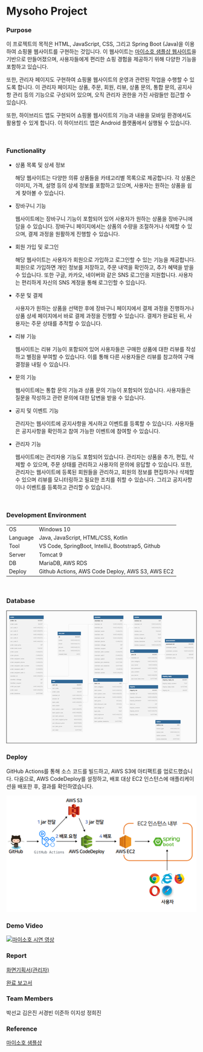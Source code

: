 # Mysoho Project

### Purpose

이 프로젝트의 목적은 HTML, JavaScript, CSS, 그리고 Spring Boot (Java)을 이용하여 쇼핑몰 웹사이트를 구현하는 것입니다. 이 웹사이트는 [마이소호 샘플샵 웹사이트](https://sohonara.mysoho.com/)을 기반으로 만들어졌으며, 사용자들에게 편리한 쇼핑 경험을 제공하기 위해 다양한 기능을 포함하고 있습니다.

또한, 관리자 페이지도 구현하여 쇼핑몰 웹사이트의 운영과 관련된 작업을 수행할 수 있도록 합니다. 이 관리자 페이지는 상품, 주문, 회원, 리뷰, 상품 문의, 통합 문의, 공지사항 관리 등의 기능으로 구성되어 있으며, 오직 관리자 권한을 가진 사람들만 접근할 수 있습니다.

또한, 하이브리드 앱도 구현되어 쇼핑몰 웹사이트의 기능과 내용을 모바일 환경에서도 활용할 수 있게 합니다. 이 하이브리드 앱은 Android 플랫폼에서 실행될 수 있습니다.

<br>

### Functionality

- 상품 목록 및 상세 정보

  해당 웹사이트는 다양한 의류 상품들을 카테고리별 목록으로 제공합니다. 각 상품은 이미지, 가격, 설명 등의 상세 정보를 포함하고 있으며, 사용자는 원하는 상품을 쉽게 찾아볼 수 있습니다.

- 장바구니 기능

  웹사이트에는 장바구니 기능이 포함되어 있어 사용자가 원하는 상품을 장바구니에 담을 수 있습니다. 장바구니 페이지에서는 상품의 수량을 조절하거나 삭제할 수 있으며, 결제 과정을 원활하게 진행할 수 있습니다.

- 회원 가입 및 로그인

  해당 웹사이트는 사용자가 회원으로 가입하고 로그인할 수 있는 기능을 제공합니다. 회원으로 가입하면 개인 정보를 저장하고, 주문 내역을 확인하고, 추가 혜택을 받을 수 있습니다. 또한 구글, 카카오, 네이버와 같은 SNS 로그인을 지원합니다. 사용자는 편리하게 자신의 SNS 계정을 통해 로그인할 수 있습니다.

- 주문 및 결제

  사용자가 원하는 상품을 선택한 후에 장바구니 페이지에서 결제 과정을 진행하거나 상품 상세 페이지에서 바로 결제 과정을 진행할 수 있습니다. 결제가 완료된 뒤, 사용자는 주문 상태를 추적할 수 있습니다.

- 리뷰 기능

  웹사이트는 리뷰 기능이 포함되어 있어 사용자들은 구매한 상품에 대한 리뷰를 작성하고 별점을 부여할 수 있습니다. 이를 통해 다른 사용자들은 리뷰를 참고하여 구매 결정을 내릴 수 있습니다.

- 문의 기능

  웹사이트에는 통합 문의 기능과 상품 문의 기능이 포함되어 있습니다. 사용자들은 질문을 작성하고 관련 문의에 대한 답변을 받을 수 있습니다.

- 공지 및 이벤트 기능

  관리자는 웹사이트에 공지사항을 게시하고 이벤트를 등록할 수 있습니다. 사용자들은 공지사항을 확인하고 참여 가능한 이벤트에 참여할 수 있습니다.

- 관리자 기능

  웹사이트에는 관리자용 기능도 포함되어 있습니다. 관리자는 상품을 추가, 편집, 삭제할 수 있으며, 주문 상태를 관리하고 사용자의 문의에 응답할 수 있습니다. 또한, 관리자는 웹사이트에 등록된 회원들을 관리하고, 회원의 정보를 편집하거나 삭제할 수 있으며 리뷰를 모니터링하고 필요한 조치를 취할 수 있습니다. 그리고 공지사항이나 이벤트를 등록하고 관리할 수 있습니다.

<br>

### Development Environment

<table>
  <tbody>
    <tr>
      <td>OS</td>
      <td>Windows 10</td>
    </tr>
    <tr>
      <td>Language</td>
      <td>Java, JavaScript, HTML/CSS, Kotlin</td>
    </tr>
    <tr>
      <td>Tool</td>
      <td>VS Code, SpringBoot, IntelliJ, Bootstrap5, Github</td>
    </tr>
    <tr>
      <td>Server</td>
      <td>Tomcat 9</td>
    </tr>
    <tr>
      <td>DB</td>
      <td>MariaDB, AWS RDS</td>
    </tr>
    <tr>
      <td>Deploy</td>
      <td>Github Actions, AWS Code Deploy, AWS S3, AWS EC2</td>
    </tr>
  </tbody>
</table>

<br>

### Database

<img src="./ERD.png">

<br>

### Deploy

GitHub Actions를 통해 소스 코드를 빌드하고, AWS S3에 아티팩트를 업로드했습니다. 다음으로, AWS CodeDeploy를 설정하고, 배포 대상 EC2 인스턴스에 애플리케이션을 배포한 후, 결과를 확인하였습니다.

<img src="./Deploy.PNG">

### Demo Video

[![마이소호 시연 영상](http://img.youtube.com/vi/A38tptt7irM/0.jpg)](https://www.youtube.com/watch?v=A38tptt7irM)

### Report

[화면기획서(관리자)](./화면기획서-관리자.pdf)

[완료 보고서](./mysoho완료보고서.pdf)

### Team Members

박선교 김은진 서경빈 이준하 이지성 정희진

### Reference

[마이소호 샘플샵](https://sohonara.mysoho.com/)
